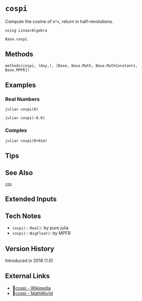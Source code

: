 # `cospi`

Compute the cosine of `π*x`, return in half-revolutions.

```@setup repl_only
using LinearAlgebra
```
```@docs
Base.cospi
```


## Methods

```@repl
methods(cospi, (Any,), [Base, Base.Math, Base.MathConstants, Base.MPFR])
```


## Examples

### Real Numbers
```jldoctest
julia> cospi(0)

julia> cospi(-0.0)
```

### Complex
```jldoctest
julia> cospi(0+0im)
```

## Tips


## See Also

[`cos`](@ref)


## Extended Inputs


## Tech Notes

- `cospi(::Real)`: by pure julia
- `cospi(::BigFloat)`: by MPFR


## Version History

Introduced in 2018 (1.0)


## External Links
- 🔗[cospi - Wikipedia](https://en.wikipedia.org/wiki/ )
- 🔗[cospi - MathWorld](https://mathworld.wolfram.com/ )
